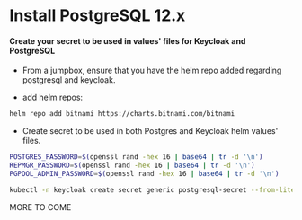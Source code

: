 # Install PostgreSQL 12.x

#### Create your secret to be used in values' files for Keycloak and PostgreSQL

- From a jumpbox, ensure that you have the helm repo added regarding postgresql and keycloak.

* add helm repos:
```sh
helm repo add bitnami https://charts.bitnami.com/bitnami
```


- Create secret to be used in both Postgres and Keycloak helm values' files. 

```sh
POSTGRES_PASSWORD=$(openssl rand -hex 16 | base64 | tr -d '\n')
REPMGR_PASSWORD=$(openssl rand -hex 16 | base64 | tr -d '\n')
PGPOOL_ADMIN_PASSWORD=$(openssl rand -hex 16 | base64 | tr -d '\n')

kubectl -n keycloak create secret generic postgresql-secret --from-literal=password=$POSTGRES_PASSWORD --from-literal=repmgr-password=$REPMGR_PASSWORD --from-literal=admin-password=$PGPOOL_ADMIN_PASSWORD
```
MORE TO COME
